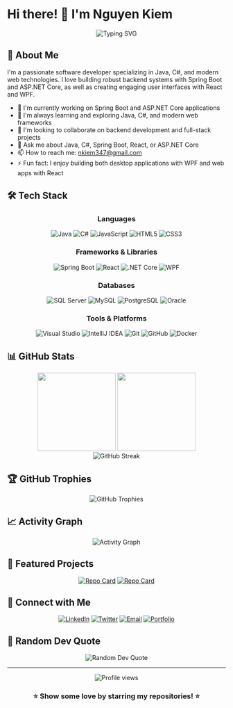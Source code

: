 # Hi there! 👋 I'm Nguyen Kiem

<div align="center">
  <img src="https://readme-typing-svg.herokuapp.com?font=Fira+Code&size=22&duration=3000&pause=1000&color=2E96F7&center=true&vCenter=true&width=600&lines=Welcome+to+my+GitHub+Profile!;Java+%26+C%23+Developer;Spring+Boot+%26+ASP.NET+Core;React+%26+WPF+Enthusiast;Always+learning+new+things" alt="Typing SVG" />
</div>

## 🚀 About Me

I'm a passionate software developer specializing in Java, C#, and modern web technologies. I love building robust backend systems with Spring Boot and ASP.NET Core, as well as creating engaging user interfaces with React and WPF.

- 🔭 I'm currently working on Spring Boot and ASP.NET Core applications
- 🌱 I'm always learning and exploring Java, C#, and modern web frameworks
- 👯 I'm looking to collaborate on backend development and full-stack projects
- 💬 Ask me about Java, C#, Spring Boot, React, or ASP.NET Core
- 📫 How to reach me: nkiem347@gmail.com
- ⚡ Fun fact: I enjoy building both desktop applications with WPF and web apps with React

## 🛠️ Tech Stack

<div align="center">

### Languages
![Java](https://img.shields.io/badge/-Java-007396?style=flat-square&logo=java&logoColor=white)
![C#](https://img.shields.io/badge/-C%23-239120?style=flat-square&logo=c-sharp&logoColor=white)
![JavaScript](https://img.shields.io/badge/-JavaScript-F7DF1E?style=flat-square&logo=javascript&logoColor=black)
![HTML5](https://img.shields.io/badge/-HTML5-E34F26?style=flat-square&logo=html5&logoColor=white)
![CSS3](https://img.shields.io/badge/-CSS3-1572B6?style=flat-square&logo=css3&logoColor=white)

### Frameworks & Libraries
![Spring Boot](https://img.shields.io/badge/-Spring%20Boot-6DB33F?style=flat-square&logo=spring-boot&logoColor=white)
![React](https://img.shields.io/badge/-React-61DAFB?style=flat-square&logo=react&logoColor=black)
![.NET Core](https://img.shields.io/badge/-.NET%20Core-512BD4?style=flat-square&logo=.net&logoColor=white)
![WPF](https://img.shields.io/badge/-WPF-512BD4?style=flat-square&logo=.net&logoColor=white)

### Databases
![SQL Server](https://img.shields.io/badge/-SQL%20Server-CC2927?style=flat-square&logo=microsoft-sql-server&logoColor=white)
![MySQL](https://img.shields.io/badge/-MySQL-4479A1?style=flat-square&logo=mysql&logoColor=white)
![PostgreSQL](https://img.shields.io/badge/-PostgreSQL-336791?style=flat-square&logo=postgresql&logoColor=white)
![Oracle](https://img.shields.io/badge/-Oracle-F80000?style=flat-square&logo=oracle&logoColor=white)

### Tools & Platforms
![Visual Studio](https://img.shields.io/badge/-Visual%20Studio-5C2D91?style=flat-square&logo=visual-studio&logoColor=white)
![IntelliJ IDEA](https://img.shields.io/badge/-IntelliJ%20IDEA-000000?style=flat-square&logo=intellij-idea&logoColor=white)
![Git](https://img.shields.io/badge/-Git-F05032?style=flat-square&logo=git&logoColor=white)
![GitHub](https://img.shields.io/badge/-GitHub-181717?style=flat-square&logo=github&logoColor=white)
![Docker](https://img.shields.io/badge/-Docker-2496ED?style=flat-square&logo=docker&logoColor=white)

</div>

## 📊 GitHub Stats

<div align="center">
  <img height="180em" src="https://github-readme-stats.vercel.app/api?username=NguyenKiem204&show_icons=true&theme=tokyonight&include_all_commits=true&count_private=true"/>
  <img height="180em" src="https://github-readme-stats.vercel.app/api/top-langs/?username=NguyenKiem204&layout=compact&langs_count=8&theme=tokyonight"/>
</div>

<div align="center">
  <img src="https://github-readme-streak-stats.herokuapp.com/?user=NguyenKiem204&theme=tokyonight" alt="GitHub Streak" />
</div>

## 🏆 GitHub Trophies

<div align="center">
  <img src="https://github-profile-trophy.vercel.app/?username=NguyenKiem204&theme=tokyonight&no-frame=false&no-bg=false&margin-w=4" alt="GitHub Trophies" />
</div>

## 📈 Activity Graph

<div align="center">
  <img src="https://github-readme-activity-graph.vercel.app/graph?username=NguyenKiem204&theme=tokyo-night&bg_color=1a1b27&color=70a5fd&line=70a5fd&point=ffffff&area=true&hide_border=true" alt="Activity Graph" />
</div>

## 🌟 Featured Projects

<div align="center">

[![Repo Card](https://github-readme-stats.vercel.app/api/pin/?username=NguyenKiem204&repo=awesome-project&theme=tokyonight)](https://github.com/NguyenKiem204/awesome-project)
[![Repo Card](https://github-readme-stats.vercel.app/api/pin/?username=NguyenKiem204&repo=cool-webapp&theme=tokyonight)](https://github.com/NguyenKiem204/cool-webapp)

</div>

## 🤝 Connect with Me

<div align="center">

[![LinkedIn](https://img.shields.io/badge/-LinkedIn-0077B5?style=for-the-badge&logo=linkedin&logoColor=white)](https://linkedin.com/in/your-profile)
[![Twitter](https://img.shields.io/badge/-Twitter-1DA1F2?style=for-the-badge&logo=twitter&logoColor=white)](https://twitter.com/your-handle)
[![Email](https://img.shields.io/badge/-Email-D14836?style=for-the-badge&logo=gmail&logoColor=white)](mailto:your.email@example.com)
[![Portfolio](https://img.shields.io/badge/-Portfolio-000000?style=for-the-badge&logo=react&logoColor=white)](https://your-portfolio.com)

</div>

## 💭 Random Dev Quote

<div align="center">
  <img src="https://quotes-github-readme.vercel.app/api?type=horizontal&theme=tokyonight" alt="Random Dev Quote" />
</div>

---

<div align="center">
  <img src="https://komarev.com/ghpvc/?username=NguyenKiem204&color=blueviolet&style=flat-square&label=Profile+Views" alt="Profile views" />
</div>

<div align="center">
  <h3>⭐ Show some love by starring my repositories! ⭐</h3>
</div>
